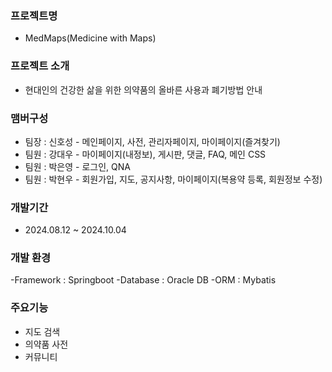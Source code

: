 ### **프로젝트명**
- MedMaps(Medicine with Maps)

### **프로젝트 소개** 
- 현대인의 건강한 삶을 위한 의약품의 올바른 사용과 폐기방법 안내

### **맴버구성** 
- 팀장 : 신호성 - 메인페이지, 사전, 관리자페이지, 마이페이지(즐겨찾기)
- 팀원 : 강대우 - 마이페이지(내정보), 게시판, 댓글, FAQ, 메인 CSS
- 팀원 : 박은영 - 로그인, QNA
- 팀원 : 박현우 - 회원가입, 지도, 공지사항, 마이페이지(복용약 등록, 회원정보 수정)

### **개발기간** 
- 2024.08.12 ~ 2024.10.04

### **개발 환경** 
-Framework : Springboot
-Database : Oracle DB
-ORM : Mybatis

### **주요기능** 
- 지도 검색 
- 의약품 사전
- 커뮤니티


